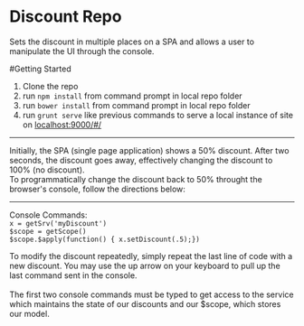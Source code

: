 # Discount Repo
Sets the discount in multiple places on a SPA and allows a user to manipulate the UI through the console.

#Getting Started
1) Clone the repo<br>
2) run <code>npm install</code> from command prompt in local repo folder<br>
3) run <code>bower install</code> from command prompt in local repo folder<br>
4) run <code>grunt serve</code> like previous commands to serve a local instance of site on [localhost:9000/#/](http://localhost:9000/#/)<br>
<hr>
Initially, the SPA (single page application) shows a 50% discount.  After two seconds, the discount goes away, effectively changing the discount to 100% (no discount).  <br>
To programmatically change the discount back to 50% throught the browser's console, follow the directions below:<br>
<hr>
Console Commands:<br>
<code>x = getSrv('myDiscount')</code><br>
<code>$scope = getScope()</code><br>
<code>$scope.$apply(function() { x.setDiscount(.5);})</code>

To modify the discount repeatedly, simply repeat the last line of code with a new discount.  You may use the up arrow on your keyboard to pull up the last command sent in the console.  
<br>
The first two console commands must be typed to get access to the service which maintains the state of our discounts and our $scope, which stores our model.
